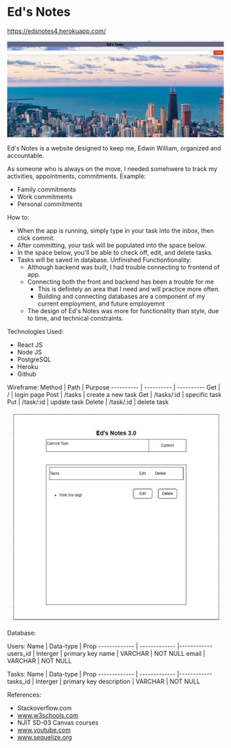 # Ed's Notes
https://edsnotes4.herokuapp.com/

![](src/images/web%20page%20snip.JPG)

Ed's Notes is a website designed to keep me, Edwin William, organized and accountable.

As someone who is always on the move, I needed somehwere to track my activities, appointments, commitments. Example:
* Family commitments
* Work commitments
* Personal commitments

How to:
* When the app is running, simply type in your task into the inbox, then click commit.
* After committing, your task will be populated into the space below.
* In the space below, you'll be able to check off, edit, and delete tasks.
* Tasks will be saved in database.
    Unfinished Functiontionality:
    * Although backend was built, I had trouble connecting to frontend of app. 
    * Connecting both the front and backend has been a trouble for me
        * This is defintely an area that I need and will practice more often.
        * Building and connecting databases are a component of my current employment, and future employemnt
    * The design of Ed's Notes was more for functionality than style, due to time, and technical constraints.

Technologies Used:
* React JS
* Node JS
* PostgreSQL
* Heroku
* Github


Wireframe:
Method  |   Path    |   Purpose
----------  |   ----------  |   ----------
Get     |   /           | login page
Post    |   /tasks      | create a new task
Get     |   /tasks/:id  | specific task
Put     |   /task/:id   | update task
Delete  |   /task/:id   | delete task   

![](src/images/eds_notes_visual.JPG) 

Database:

Users:
Name    |   Data-type   |   Prop
------------- | ------------- |------------
users_id    |   Interger |   primary key
name    |   VARCHAR    |   NOT NULL
email   |   VARCHAR |   NOT NULL

Tasks:
Name    |   Data-type   |   Prop
------------- | ------------- |------------
tasks_id    |   Interger |   primary key
description   |   VARCHAR    |   NOT NULL  


References:
* Stackoverflow.com
* www.w3schools.com
* NJIT SD-03 Canvas courses
* www.youtube.com
* www.sequelize.org

